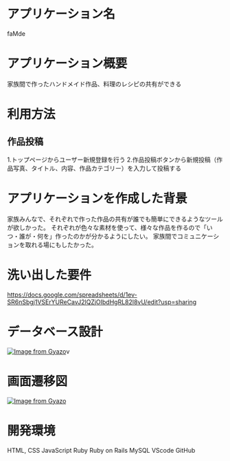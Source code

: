 # アプリケーション名
faMde

# アプリケーション概要
家族間で作ったハンドメイド作品、料理のレシピの共有ができる

# 利用方法
## 作品投稿
1.トップページからユーザー新規登録を行う
2.作品投稿ボタンから新規投稿（作品写真、タイトル、内容、作品カテゴリー）を入力して投稿する

# アプリケーションを作成した背景

家族みんなで、それぞれで作った作品の共有が誰でも簡単にできるようなツールが欲しかった。
それぞれが色々な素材を使って、様々な作品を作るので「いつ・誰が・何を」作ったのかが分かるようにしたい。
家族間でコミュニケーションを取れる場にもしたかった。


# 洗い出した要件
https://docs.google.com/spreadsheets/d/1ev-SR6nSbgj1VSErYUReCavJ2lQZjOIbdHgRL82l8vU/edit?usp=sharing

# データベース設計
[![Image from Gyazo](https://i.gyazo.com/1baa6c2d9163b97eaf174b7528ef6bb9.png)](https://gyazo.com/1baa6c2d9163b97eaf174b7528ef6bb9)v

# 画面遷移図
[![Image from Gyazo](https://i.gyazo.com/dde3685ca4daed6dc9c4f515448fd77a.png)](https://gyazo.com/dde3685ca4daed6dc9c4f515448fd77a)

# 開発環境
HTML, CSS
JavaScript
Ruby
Ruby on Rails
MySQL
VScode
GitHub
